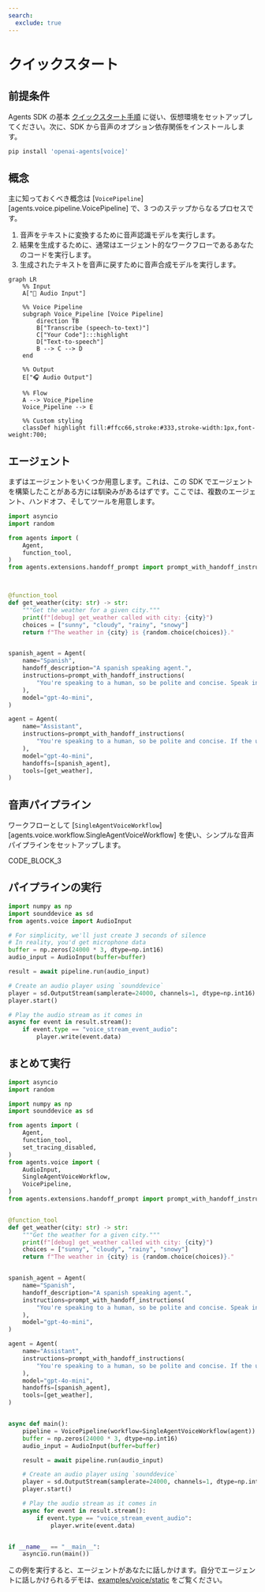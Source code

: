 ```yaml
---
search:
  exclude: true
---
```

# クイックスタート

## 前提条件

Agents SDK の基本 [クイックスタート手順](../quickstart.md) に従い、仮想環境をセットアップしてください。次に、SDK から音声のオプション依存関係をインストールします。

```bash
pip install 'openai-agents[voice]'
```

## 概念

主に知っておくべき概念は [`VoicePipeline`][agents.voice.pipeline.VoicePipeline] で、3 つのステップからなるプロセスです。

1. 音声をテキストに変換するために音声認識モデルを実行します。
2. 結果を生成するために、通常はエージェント的なワークフローであるあなたのコードを実行します。
3. 生成されたテキストを音声に戻すために音声合成モデルを実行します。

```mermaid
graph LR
    %% Input
    A["🎤 Audio Input"]

    %% Voice Pipeline
    subgraph Voice_Pipeline [Voice Pipeline]
        direction TB
        B["Transcribe (speech-to-text)"]
        C["Your Code"]:::highlight
        D["Text-to-speech"]
        B --> C --> D
    end

    %% Output
    E["🎧 Audio Output"]

    %% Flow
    A --> Voice_Pipeline
    Voice_Pipeline --> E

    %% Custom styling
    classDef highlight fill:#ffcc66,stroke:#333,stroke-width:1px,font-weight:700;

```

## エージェント

まずはエージェントをいくつか用意します。これは、この SDK でエージェントを構築したことがある方には馴染みがあるはずです。ここでは、複数のエージェント、ハンドオフ、そしてツールを用意します。

```python
import asyncio
import random

from agents import (
    Agent,
    function_tool,
)
from agents.extensions.handoff_prompt import prompt_with_handoff_instructions



@function_tool
def get_weather(city: str) -> str:
    """Get the weather for a given city."""
    print(f"[debug] get_weather called with city: {city}")
    choices = ["sunny", "cloudy", "rainy", "snowy"]
    return f"The weather in {city} is {random.choice(choices)}."


spanish_agent = Agent(
    name="Spanish",
    handoff_description="A spanish speaking agent.",
    instructions=prompt_with_handoff_instructions(
        "You're speaking to a human, so be polite and concise. Speak in Spanish.",
    ),
    model="gpt-4o-mini",
)

agent = Agent(
    name="Assistant",
    instructions=prompt_with_handoff_instructions(
        "You're speaking to a human, so be polite and concise. If the user speaks in Spanish, handoff to the spanish agent.",
    ),
    model="gpt-4o-mini",
    handoffs=[spanish_agent],
    tools=[get_weather],
)
```

## 音声パイプライン

ワークフローとして [`SingleAgentVoiceWorkflow`][agents.voice.workflow.SingleAgentVoiceWorkflow] を使い、シンプルな音声パイプラインをセットアップします。

CODE_BLOCK_3

## パイプラインの実行

```python
import numpy as np
import sounddevice as sd
from agents.voice import AudioInput

# For simplicity, we'll just create 3 seconds of silence
# In reality, you'd get microphone data
buffer = np.zeros(24000 * 3, dtype=np.int16)
audio_input = AudioInput(buffer=buffer)

result = await pipeline.run(audio_input)

# Create an audio player using `sounddevice`
player = sd.OutputStream(samplerate=24000, channels=1, dtype=np.int16)
player.start()

# Play the audio stream as it comes in
async for event in result.stream():
    if event.type == "voice_stream_event_audio":
        player.write(event.data)

```

## まとめて実行

```python
import asyncio
import random

import numpy as np
import sounddevice as sd

from agents import (
    Agent,
    function_tool,
    set_tracing_disabled,
)
from agents.voice import (
    AudioInput,
    SingleAgentVoiceWorkflow,
    VoicePipeline,
)
from agents.extensions.handoff_prompt import prompt_with_handoff_instructions


@function_tool
def get_weather(city: str) -> str:
    """Get the weather for a given city."""
    print(f"[debug] get_weather called with city: {city}")
    choices = ["sunny", "cloudy", "rainy", "snowy"]
    return f"The weather in {city} is {random.choice(choices)}."


spanish_agent = Agent(
    name="Spanish",
    handoff_description="A spanish speaking agent.",
    instructions=prompt_with_handoff_instructions(
        "You're speaking to a human, so be polite and concise. Speak in Spanish.",
    ),
    model="gpt-4o-mini",
)

agent = Agent(
    name="Assistant",
    instructions=prompt_with_handoff_instructions(
        "You're speaking to a human, so be polite and concise. If the user speaks in Spanish, handoff to the spanish agent.",
    ),
    model="gpt-4o-mini",
    handoffs=[spanish_agent],
    tools=[get_weather],
)


async def main():
    pipeline = VoicePipeline(workflow=SingleAgentVoiceWorkflow(agent))
    buffer = np.zeros(24000 * 3, dtype=np.int16)
    audio_input = AudioInput(buffer=buffer)

    result = await pipeline.run(audio_input)

    # Create an audio player using `sounddevice`
    player = sd.OutputStream(samplerate=24000, channels=1, dtype=np.int16)
    player.start()

    # Play the audio stream as it comes in
    async for event in result.stream():
        if event.type == "voice_stream_event_audio":
            player.write(event.data)


if __name__ == "__main__":
    asyncio.run(main())
```

この例を実行すると、エージェントがあなたに話しかけます。自分でエージェントに話しかけられるデモは、[examples/voice/static](https://github.com/openai/openai-agents-python/tree/main/examples/voice/static) をご覧ください。